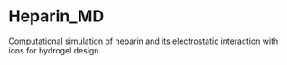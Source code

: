 # Heparin_MD
Computational simulation of heparin and its electrostatic interaction with ions for hydrogel design
